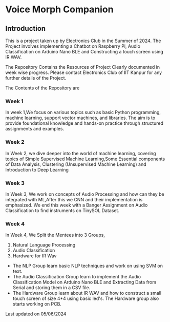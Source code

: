 # Voice Morph Companion 
## Introduction
This is a project taken up by Electronics Club in the Summer of 2024. The Project involves implementing a Chatbot on Raspberry Pi, Audio Classification on Arduino Nano BLE and Constructing a touch screen using IR WAV. 

The Repository Contains the Resources of Project Clearly documented in week wise progress. Please contact Electronics Club of IIT Kanpur for any further details of the Project. 

The Contents of the Repository are 

### Week 1 
In week 1,We focus on various topics such as basic Python programming, machine learning, support vector machines, and libraries. The aim is to provide foundational knowledge and hands-on practice through structured assignments and examples.

### Week 2

In Week 2, we dive deeper into the world of machine learning, covering topics of Simple Supervised Machine Learning,Some Essential components of Data Analysis, Clustering (Unsupervised Machine Learning) and Introduction to Deep Learning 

### Week 3 

In Week 3, We work on concepts of Audio Processing and how can they be integrated with ML,After this we CNN and their implementation is emphasized. We end this week with a Banger Assignment on Audio Classification to find instruments on TinySOL Dataset. 

### Week 4
In Week 4, We Split the Mentees into 3 Groups,
1. Natural Language Processing 
2. Audio Classification
3. Hardware for IR Wav

- The NLP Group learn basic NLP techniques and work on using SVM on text.
- The Audio Classification Group learn to implement the Audio Classification Model on Arduino Nano BLE and Extracting Data from Serial and storing them in a CSV file.
- The Hardware Group learn about IR WAV and how to construct a small touch screen of size 4*4 using basic led's. The Hardware group also starts working on PCB. 

Last updated on 05/06/2024
